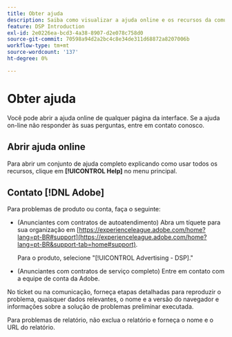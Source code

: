 ```yaml
---
title: Obter ajuda
description: Saiba como visualizar a ajuda online e os recursos da comunidade e como obter suporte técnico.
feature: DSP Introduction
exl-id: 2e0226ea-bcd3-4a38-8907-d2e078c758d0
source-git-commit: 70598a94d2a2bc4c8e34de311d68872a8207006b
workflow-type: tm+mt
source-wordcount: '137'
ht-degree: 0%

---
```


# Obter ajuda

Você pode abrir a ajuda online de qualquer página da interface. Se a ajuda on-line não responder às suas perguntas, entre em contato conosco.

## Abrir ajuda online

Para abrir um conjunto de ajuda completo explicando como usar todos os recursos, clique em **[!UICONTROL Help]** no menu principal.

<!--
## Ask the Adobe Advertising community

Look for answers to your questions in the [Adobe Advertising community forums](https://experienceleaguecommunities.adobe.com/t5/adobe-advertising/ct-p/adobe-advertising-cloud-community?profile.language=pt).
-->

## Contato [!DNL Adobe]

Para problemas de produto ou conta, faça o seguinte:

* (Anunciantes com contratos de autoatendimento) Abra um tíquete para sua organização em [https://experienceleague.adobe.com/home?lang=pt-BR#support](https://experienceleague.adobe.com/home?lang=pt-BR&support-tab=home#support).

  Para o produto, selecione &quot;[!UICONTROL Advertising - DSP].&quot;

* (Anunciantes com contratos de serviço completo) Entre em contato com a equipe de conta da Adobe.

No ticket ou na comunicação, forneça etapas detalhadas para reproduzir o problema, quaisquer dados relevantes, o nome e a versão do navegador e informações sobre a solução de problemas preliminar executada.

Para problemas de relatório, não exclua o relatório e forneça o nome e o URL do relatório.

